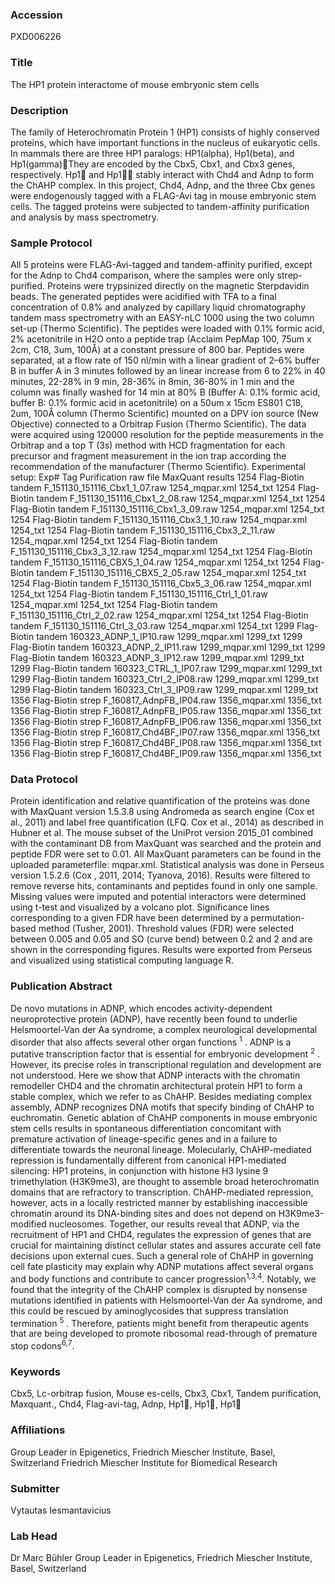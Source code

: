 ### Accession
PXD006226

### Title
The HP1 protein interactome of mouse embryonic stem cells

### Description
The family of Heterochromatin Protein 1 (HP1) consists of highly conserved proteins, which have important functions in the nucleus of eukaryotic cells. In mammals there are three HP1 paralogs: HP1(alpha), Hp1(beta), and Hp1(gamma)They are encoded by the Cbx5, Cbx1, and Cbx3 genes, respectively. Hp1 and Hp1 stably interact with Chd4 and Adnp to form the ChAHP complex. In this project, Chd4, Adnp, and the three Cbx genes were endogenously tagged with a FLAG-Avi tag in mouse embryonic stem cells. The tagged proteins were subjected to tandem-affinity purification and analysis by mass spectrometry.

### Sample Protocol
All 5 proteins were FLAG-Avi-tagged and tandem-affinity purified, except for the Adnp to Chd4 comparison, where the samples were only strep-purified. Proteins were trypsinized directly on the magnetic Sterpdavidin beads. The generated peptides were acidified with TFA to a final concentration of 0.8% and analyzed by capillary liquid chromatography tandem mass spectrometry with an EASY-nLC 1000 using the two column set-up (Thermo Scientific).  The peptides were loaded with 0.1% formic acid, 2% acetonitrile in H2O onto a peptide trap (Acclaim PepMap 100, 75um x 2cm, C18, 3um, 100Å) at a constant pressure of 800 bar. Peptides were separated, at a flow rate of 150 nl/min with a linear gradient of 2–6% buffer B in buffer A in 3 minutes followed by an linear increase from 6 to 22% in 40 minutes, 22-28% in 9 min, 28-36% in 8min, 36-80% in 1 min and the column was finally washed for 14 min at 80% B (Buffer A: 0.1% formic acid, buffer B: 0.1% formic acid in acetonitrile) on a 50um x 15cm ES801 C18, 2um, 100Å column (Thermo Scientific) mounted on a DPV ion source (New Objective) connected to a Orbitrap Fusion (Thermo Scientific). The data were acquired using 120000 resolution for the peptide measurements in the Orbitrap and a top T (3s) method with HCD fragmentation for each precursor and fragment measurement in the ion trap according the recommendation of the manufacturer (Thermo Scientific). Experimental setup: Exp# Tag Purification raw file MaxQuant results 1254 Flag-Biotin tandem F_151130_151116_Cbx1_1_07.raw 1254_mqpar.xml 1254_txt 1254 Flag-Biotin tandem F_151130_151116_Cbx1_2_08.raw 1254_mqpar.xml 1254_txt 1254 Flag-Biotin tandem F_151130_151116_Cbx1_3_09.raw 1254_mqpar.xml 1254_txt 1254 Flag-Biotin tandem F_151130_151116_Cbx3_1_10.raw 1254_mqpar.xml 1254_txt 1254 Flag-Biotin tandem F_151130_151116_Cbx3_2_11.raw 1254_mqpar.xml 1254_txt 1254 Flag-Biotin tandem F_151130_151116_Cbx3_3_12.raw 1254_mqpar.xml 1254_txt 1254 Flag-Biotin tandem F_151130_151116_CBX5_1_04.raw 1254_mqpar.xml 1254_txt 1254 Flag-Biotin tandem F_151130_151116_CBX5_2_05.raw 1254_mqpar.xml 1254_txt 1254 Flag-Biotin tandem F_151130_151116_Cbx5_3_06.raw 1254_mqpar.xml 1254_txt 1254 Flag-Biotin tandem F_151130_151116_Ctrl_1_01.raw 1254_mqpar.xml 1254_txt 1254 Flag-Biotin tandem F_151130_151116_Ctrl_2_02.raw 1254_mqpar.xml 1254_txt 1254 Flag-Biotin tandem F_151130_151116_Ctrl_3_03.raw 1254_mqpar.xml 1254_txt       1299 Flag-Biotin tandem 160323_ADNP_1_IP10.raw 1299_mqpar.xml 1299_txt 1299 Flag-Biotin tandem 160323_ADNP_2_IP11.raw 1299_mqpar.xml 1299_txt 1299 Flag-Biotin tandem 160323_ADNP_3_IP12.raw 1299_mqpar.xml 1299_txt 1299 Flag-Biotin tandem 160323_CTRL_1_IP07.raw 1299_mqpar.xml 1299_txt 1299 Flag-Biotin tandem 160323_Ctrl_2_IP08.raw 1299_mqpar.xml 1299_txt 1299 Flag-Biotin tandem 160323_Ctrl_3_IP09.raw 1299_mqpar.xml 1299_txt       1356 Flag-Biotin strep F_160817_AdnpFB_IP04.raw 1356_mqpar.xml 1356_txt 1356 Flag-Biotin strep F_160817_AdnpFB_IP05.raw 1356_mqpar.xml 1356_txt 1356 Flag-Biotin strep F_160817_AdnpFB_IP06.raw 1356_mqpar.xml 1356_txt 1356 Flag-Biotin strep F_160817_Chd4BF_IP07.raw 1356_mqpar.xml 1356_txt 1356 Flag-Biotin strep F_160817_Chd4BF_IP08.raw 1356_mqpar.xml 1356_txt 1356 Flag-Biotin strep F_160817_Chd4BF_IP09.raw 1356_mqpar.xml 1356_txt

### Data Protocol
Protein identification and relative quantification of the proteins was done with MaxQuant version 1.5.3.8 using Andromeda as search engine (Cox et al., 2011) and label free quantification (LFQ. Cox et al., 2014) as described in Hubner et al. The mouse subset of the UniProt version 2015_01 combined with the contaminant DB from MaxQuant was searched and the protein and peptide FDR were set to 0.01. All MaxQuant parameters can be found in the uploaded parameterfile: mqpar.xml.   Statistical analysis was done in Perseus version 1.5.2.6  (Cox , 2011, 2014; Tyanova, 2016). Results were filtered to remove reverse hits, contaminants and peptides found in only one sample. Missing values were imputed and potential interactors were determined using t-test and visualized by a volcano plot. Significance lines corresponding to a given FDR have been determined by a permutation-based method (Tusher, 2001). Threshold values (FDR) were selected between 0.005 and 0.05 and SO (curve bend) between 0.2 and 2 and are shown in the corresponding figures. Results were exported from Perseus and visualized using statistical computing language R.

### Publication Abstract
De novo mutations in ADNP, which encodes activity-dependent neuroprotective protein (ADNP), have recently been found to underlie Helsmoortel-Van der Aa syndrome, a complex neurological developmental disorder that also affects several other organ functions <sup>1</sup> . ADNP is a putative transcription factor that is essential for embryonic development <sup>2</sup> . However, its precise roles in transcriptional regulation and development are not understood. Here we show that ADNP interacts with the chromatin remodeller CHD4 and the chromatin architectural protein HP1 to form a stable complex, which we refer to as ChAHP. Besides mediating complex assembly, ADNP recognizes DNA motifs that specify binding of ChAHP to euchromatin. Genetic ablation of ChAHP components in mouse embryonic stem cells results in spontaneous differentiation concomitant with premature activation of lineage-specific genes and in a failure to differentiate towards the neuronal lineage. Molecularly, ChAHP-mediated repression is fundamentally different from canonical HP1-mediated silencing: HP1 proteins, in conjunction with histone H3 lysine 9 trimethylation (H3K9me3), are thought to assemble broad heterochromatin domains that are refractory to transcription. ChAHP-mediated repression, however, acts in a locally restricted manner by establishing inaccessible chromatin around its DNA-binding sites and does not depend on H3K9me3-modified nucleosomes. Together, our results reveal that ADNP, via the recruitment of HP1 and CHD4, regulates the expression of genes that are crucial for maintaining distinct cellular states and assures accurate cell fate decisions upon external cues. Such a general role of ChAHP in governing cell fate plasticity may explain why ADNP mutations affect several organs and body functions and contribute to cancer progression<sup>1,3,4</sup>. Notably, we found that the integrity of the ChAHP complex is disrupted by nonsense mutations identified in patients with Helsmoortel-Van der Aa syndrome, and this could be rescued by aminoglycosides that suppress translation termination <sup>5</sup> . Therefore, patients might benefit from therapeutic agents that are being developed to promote ribosomal read-through of premature stop codons<sup>6,7</sup>.

### Keywords
Cbx5, Lc-orbitrap fusion, Mouse es-cells, Cbx3, Cbx1, Tandem purification, Maxquant., Chd4, Flag-avi-tag, Adnp, Hp1, Hp1, Hp1

### Affiliations
Group Leader in Epigenetics, Friedrich Miescher Institute, Basel, Switzerland
Friedrich Miescher Institute for Biomedical Research

### Submitter
Vytautas Iesmantavicius

### Lab Head
Dr Marc Bühler
Group Leader in Epigenetics, Friedrich Miescher Institute, Basel, Switzerland


